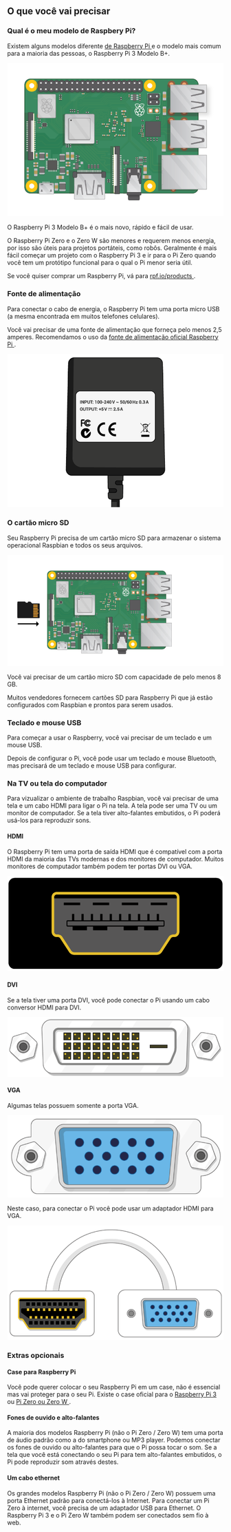 ## O que você vai precisar

### Qual é o meu modelo de Raspbery Pi?

Existem alguns modelos diferente [ de Raspberry Pi ](https://www.raspberrypi.org/products/) e o modelo mais comum para a maioria das pessoas, o Raspberry Pi 3 Modelo B+.

![Framboesa Pi 3](images/raspberry-pi.png)

O Raspberry Pi 3 Modelo B+ é o mais novo, rápido e fácil de usar.

O Raspberry Pi Zero e o Zero W são menores e requerem menos energia, por isso são úteis para projetos portáteis, como robôs. Geralmente é mais fácil começar um projeto com o Raspberry Pi 3 e ir para o Pi Zero quando você tem um protótipo funcional para o qual o Pi menor seria útil.

Se você quiser comprar um Raspberry Pi, vá para [ rpf.io/products ](https://rpf.io/products).

### Fonte de alimentação

Para conectar o cabo de energia, o Raspberry Pi tem uma porta micro USB (a mesma encontrada em muitos telefones celulares).

Você vai precisar de uma fonte de alimentação que forneça pelo menos 2,5 amperes. Recomendamos o uso da [fonte de alimentação oficial Raspberry Pi ](https://www.raspberrypi.org/products/raspberry-pi-universal-power-supply/).

![fonte de energia](images/powersupply.png)

### O cartão micro SD

Seu Raspberry Pi precisa de um cartão micro SD para armazenar o sistema operacional Raspbian e todos os seus arquivos.

![cartão SD](images/pi-sd.png)

Você vai precisar de um cartão micro SD com capacidade de pelo menos 8 GB.

Muitos vendedores fornecem cartões SD para Raspberry Pi que já estão configurados com Raspbian e prontos para serem usados.

### Teclado e mouse USB

Para começar a usar o Raspberry, você vai precisar de um teclado e um mouse USB.

Depois de configurar o Pi, você pode usar um teclado e mouse Bluetooth, mas precisará de um teclado e mouse USB para configurar.

### Na TV ou tela do computador

Para vizualizar o ambiente de trabalho Raspbian, você vai precisar de uma tela e um cabo HDMI para ligar o Pi na tela. A tela pode ser uma TV ou um monitor de computador. Se a tela tiver alto-falantes embutidos, o Pi poderá usá-los para reproduzir sons.

#### HDMI

O Raspberry Pi tem uma porta de saída HDMI que é compatível com a porta HDMI da maioria das TVs modernas e dos monitores de computador. Muitos monitores de computador também podem ter portas DVI ou VGA.

![porta hdmi](images/hdmi-port.png)

#### DVI

Se a tela tiver uma porta DVI, você pode conectar o Pi usando um cabo conversor HDMI para DVI.

![porta dvi](images/dvi-port.png)

#### VGA

Algumas telas possuem somente a porta VGA.

![porta vga](images/vga-port.png)

Neste caso, para conectar o Pi você pode usar um adaptador HDMI para VGA.

![porta do adaptador hdmi para vga](images/hdmi-vga-adapter.png)

### Extras opcionais

#### Case para Raspberry Pi

Você pode querer colocar o seu Raspberry Pi em um case, não é essencial mas vai proteger para o seu Pi. Existe o case oficial para o [ Raspberry Pi 3 ](https://www.raspberrypi.org/products/raspberry-pi-3-case/) ou [ Pi Zero ou Zero W ](https://www.raspberrypi.org/products/raspberry-pi-zero-case/).

#### Fones de ouvido e alto-falantes

A maioria dos modelos Raspberry Pi (não o Pi Zero / Zero W) tem uma porta de áudio padrão como a do smartphone ou MP3 player. Podemos conectar os fones de ouvido ou alto-falantes para que o Pi possa tocar o som. Se a tela que você está conectando o seu Pi para tem alto-falantes embutidos, o Pi pode reproduzir som através destes.

#### Um cabo ethernet

Os grandes modelos Raspberry Pi (não o Pi Zero / Zero W) possuem uma porta Ethernet padrão para conectá-los à Internet. Para conectar um Pi Zero à internet, você precisa de um adaptador USB para Ethernet. O Raspberry Pi 3 e o Pi Zero W também podem ser conectados sem fio à web.